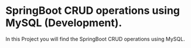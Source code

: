 # SpringBoot CRUD operations using MySQL (Development).
In this Project you will find the SpringBoot CRUD operations using MySQL.

